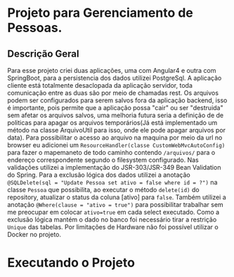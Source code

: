 # Projeto para Gerenciamento de Pessoas.

## Descrição Geral

Para esse projeto criei duas aplicações, uma com Angular4 e outra com SpringBoot, para a persistencia dos dados utilizei 
PostgreSql. 
A aplicação cliente está totalmente desaclopada da aplicação servidor, toda comunicação entre as duas são por meio de chamadas rest. Os arquivos podem ser configurados para serem salvos fora da aplicação backend, isso é importante, pois permite que a aplicação possa "cair" ou ser "destruida" sem afetar os arquivos salvos, uma melhoria futura seria a definição de de politicas para apagar os arquivos temporários(Já está implementado um método na classe ArquivoUtil para isso, onde ele pode apagar arquivos por data). Para possibilitar o acesso ao arquivo na maquina por meio da url no browser eu adicionei um `ResourceHandler(classe CustomWebMvcAutoConfig)` para fazer o mapemaneto de todo caminho contendo `/arquivos/` para o endereço correspondente segundo o filesystem configurado.
Nas validações utilizei a implementação do JSR-303/JSR-349 Bean Validation do Spring. 
Para a exclusão lógica dos dados utilizei a anotação 
  `@SQLDelete(sql = "Update Pessoa set ativo = false where id = ?")` na classe `Pessoa` que possibilita, ao executar o método `delete(id)` do repository, atualizar o status da coluna [ativo] para `false`. Também utilizei a anotação `@Where(clause = "ativo = true")` para possibilitar trabalhar sem me preocupar em colocar `ativo=true` em cada select executado. Como a exclusão lógica mantém o dado no banco foi necessário tirar a restrição `Unique` das tabelas.
  Por limitações de Hardware não foi possível utilizar o Docker no projeto.
  

# Executando o Projeto
